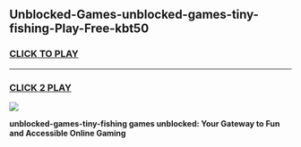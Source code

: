 
## Unblocked-Games-unblocked-games-tiny-fishing-Play-Free-kbt50
<h3>
<a href="https://premium76.site?title=unblocked-games-tiny-fishing&ref=19M">CLICK TO PLAY</a></h3>
<hr>

<h3>
<a href="https://premium76.site?title=unblocked-games-tiny-fishing&ref=19M">CLICK 2 PLAY</a>
  
</h3>

<a href="https://premium76.site?title=unblocked-games-tiny-fishing&ref=19M"><img src="https://clearcache.store/games.png"></a>


**unblocked-games-tiny-fishing games unblocked: Your Gateway to Fun and Accessible Online Gaming**
